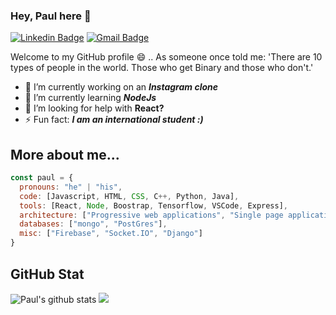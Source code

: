 ### Hey, Paul here 👋

[![Linkedin Badge](https://img.shields.io/badge/-paul-blue?style=flat-square&logo=Linkedin&logoColor=white&link=https://www.linkedin.com/in/paul-doho-702b82200/)](https://www.linkedin.com/in/paul-doho-702b82200/) [![Gmail Badge](https://img.shields.io/badge/-paul.doho.741@my.csun.edu-c14438?style=flat-square&logo=Gmail&logoColor=white&link=mailto:paul.doho.741@my.csun.edu)](paul.doho.741@my.csun.edu) 


Welcome to my GitHub profile 😄 .. As someone once told me: 'There are 10 types of people in the world. Those who get Binary and those who don't.'

- 🔭 I’m currently working on an ***Instagram clone***
- 🌱 I’m currently learning ***NodeJs***
- 🤔 I’m looking for help with **React?**
- ⚡ Fun fact: ***I am an international student :)***


## More about me...

```javascript
const paul = {
  pronouns: "he" | "his",
  code: [Javascript, HTML, CSS, C++, Python, Java],
  tools: [React, Node, Boostrap, Tensorflow, VSCode, Express],
  architecture: ["Progressive web applications", "Single page applications", "design system pattern"],
  databases: ["mongo", "PostGres"],
  misc: ["Firebase", "Socket.IO", "Django"]
}
```

## GitHub Stat

![Paul's github stats](https://github-readme-stats.vercel.app/api?username=pdd27673&show_icons=true&hide=stars,issues,contribs&theme=radical)
 <img src = "https://github-readme-stats.vercel.app/api/top-langs/?username=pdd27673&layout=compact">
